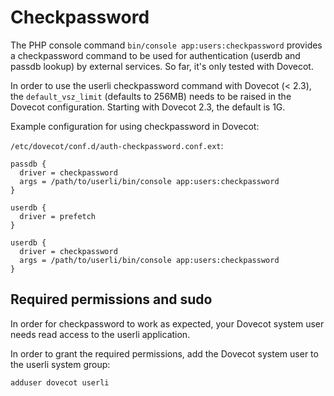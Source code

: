# Checkpassword

The PHP console command `bin/console app:users:checkpassword` provides a
checkpassword command to be used for authentication (userdb and passdb
lookup) by external services. So far, it's only tested with Dovecot.
<!--more-->

In order to use the userli checkpassword command with Dovecot (< 2.3), the
`default_vsz_limit` (defaults to 256MB) needs to be raised in the Dovecot
configuration. Starting with Dovecot 2.3, the default is 1G.

Example configuration for using checkpassword in Dovecot:

`/etc/dovecot/conf.d/auth-checkpassword.conf.ext`:

```text
passdb {
  driver = checkpassword
  args = /path/to/userli/bin/console app:users:checkpassword
}

userdb {
  driver = prefetch
}

userdb {
  driver = checkpassword
  args = /path/to/userli/bin/console app:users:checkpassword
}
```


## Required permissions and sudo

In order for checkpassword to work as expected, your Dovecot system user needs
read access to the userli application.

In order to grant the required permissions, add the Dovecot system user to the
userli system group:

```shell
adduser dovecot userli
```
